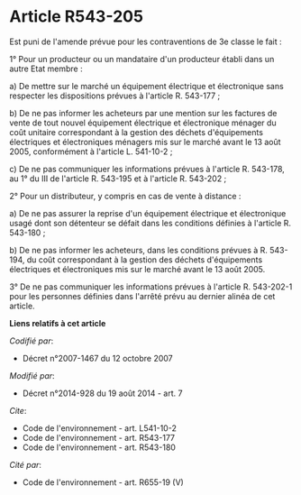 # Article R543-205

Est puni de l'amende prévue pour les contraventions de 3e classe le fait : 

1° Pour un producteur ou un mandataire d'un producteur établi dans un autre Etat membre : 

a) De mettre sur le marché un équipement électrique et électronique sans respecter les dispositions prévues à l'article R.
543-177 ; 

b) De ne pas informer les acheteurs par une mention sur les factures de vente de tout nouvel équipement électrique et
électronique ménager du coût unitaire correspondant à la gestion des déchets d'équipements électriques et électroniques
ménagers mis sur le marché avant le 13 août 2005, conformément à l'article L. 541-10-2 ; 

c) De ne pas communiquer les informations prévues à l'article R. 543-178, au 1° du III de l'article R. 543-195 et à l'article
R. 543-202 ; 

2° Pour un distributeur, y compris en cas de vente à distance : 

a) De ne pas assurer la reprise d'un équipement électrique et électronique usagé dont son détenteur se défait dans les
conditions définies à l'article R. 543-180 ; 

b) De ne pas informer les acheteurs, dans les conditions prévues à R. 543-194, du coût correspondant à la gestion des déchets
d'équipements électriques et électroniques mis sur le marché avant le 13 août 2005.

3° De ne pas communiquer les informations prévues à l'article R. 543-202-1 pour les personnes définies dans l'arrêté prévu au
dernier alinéa de cet article.

**Liens relatifs à cet article**

_Codifié par_:

  - Décret n°2007-1467 du 12 octobre 2007

_Modifié par_:

  - Décret n°2014-928 du 19 août 2014 - art. 7

_Cite_:

  - Code de l'environnement - art. L541-10-2
  - Code de l'environnement - art. R543-177
  - Code de l'environnement - art. R543-180

_Cité par_:

  - Code de l'environnement - art. R655-19 (V)
